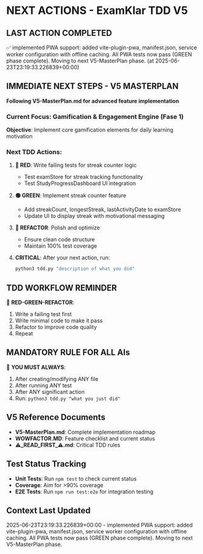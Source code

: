 # NEXT ACTIONS - ExamKlar TDD V5

## LAST ACTION COMPLETED
✅ implemented PWA support: added vite-plugin-pwa, manifest.json, service worker configuration with offline caching. All PWA tests now pass (GREEN phase complete). Moving to next V5-MasterPlan phase. (at 2025-06-23T23:19:33.226839+00:00)

## IMMEDIATE NEXT STEPS - V5 MASTERPLAN
**Following V5-MasterPlan.md for advanced feature implementation**

### Current Focus: Gamification & Engagement Engine (Fase 1)
**Objective**: Implement core gamification elements for daily learning motivation

### Next TDD Actions:
1. **🔴 RED**: Write failing tests for streak counter logic
   - Test examStore for streak tracking functionality
   - Test StudyProgressDashboard UI integration

2. **🟢 GREEN**: Implement streak counter feature
   - Add streakCount, longestStreak, lastActivityDate to examStore
   - Update UI to display streak with motivational messaging

3. **🔵 REFACTOR**: Polish and optimize
   - Ensure clean code structure
   - Maintain 100% test coverage

4. **CRITICAL**: After your next action, run:
   ```bash
   python3 tdd.py "description of what you did"
   ```

## TDD WORKFLOW REMINDER
🧪 **RED-GREEN-REFACTOR**:
1. Write a failing test first
2. Write minimal code to make it pass  
3. Refactor to improve code quality
4. Repeat

## MANDATORY RULE FOR ALL AIs
🚨 **YOU MUST ALWAYS**:
1. After creating/modifying ANY file
2. After running ANY test
3. After ANY significant action
4. Run: `python3 tdd.py "what you just did"`

## V5 Reference Documents
- **V5-MasterPlan.md**: Complete implementation roadmap
- **WOWFACTOR.MD**: Feature checklist and current status
- **⚠️_READ_FIRST_⚠️.md**: Critical TDD rules

## Test Status Tracking
- **Unit Tests**: Run `npm test` to check current status
- **Coverage**: Aim for >90% coverage
- **E2E Tests**: Run `npm run test:e2e` for integration testing

## Context Last Updated
2025-06-23T23:19:33.226839+00:00 - implemented PWA support: added vite-plugin-pwa, manifest.json, service worker configuration with offline caching. All PWA tests now pass (GREEN phase complete). Moving to next V5-MasterPlan phase.
